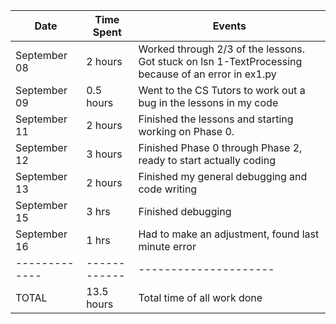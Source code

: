 | Date        | Time Spent | Events
|-------------|------------|--------------------
|September 08 | 2 hours    | Worked through 2/3 of the lessons. Got stuck on lsn 1-TextProcessing because of an error in ex1.py 
|September 09 | 0.5 hours  | Went to the CS Tutors to work out a bug in the lessons in my code
|September 11 | 2 hours    | Finished the lessons and starting working on Phase 0.
|September 12 | 3 hours    | Finished Phase 0 through Phase 2, ready to start actually coding
|September 13 | 2 hours    | Finished my general debugging and code writing
|September 15 | 3 hrs      |Finished debugging
|September 16 | 1 hrs      |Had to make an adjustment, found last minute error
|-------------|------------|---------------------
| TOTAL       | 13.5 hours | Total time of all work done
